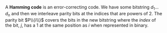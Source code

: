 A **Hamming code** is an error-correcting code. We have some bitstring $d_1\dots d_n$ and then we interleave parity bits at the indices that are powers of 2. The parity bit $P\\{i\\}$ covers the bits in the new bitstring where the _index_ of the bit, $j$, has a 1 at the same position as $i$ when represented in binary.